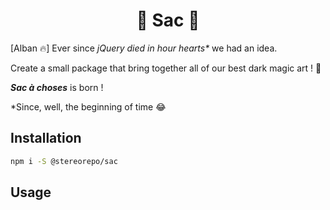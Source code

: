 # <center>🔮 Sac 🔮</center>

[Alban 🔥] Ever since _jQuery died in hour hearts\*_ we had an idea.

Create a small package that bring together all of our best dark magic art ! 🔮

**_Sac à choses_** is born !

\*Since, well, the beginning of time 😂

## Installation

```sh
npm i -S @stereorepo/sac
```

## Usage
